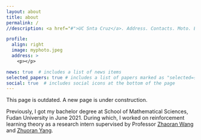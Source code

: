 ```yaml
---
layout: about
title: about
permalink: /
//description: <a href="#">UC Snta Cruz</a>. Address. Contacts. Moto. Etc.

profile:
  align: right
  image: myphoto.jpeg
  address: >
    <p></p>

news: true  # includes a list of news items
selected_papers: true # includes a list of papers marked as "selected={true}"
social: true  # includes social icons at the bottom of the page
---
```


This page is outdated. A new page is under construction.


Previously, I got my bachelor degree at School of Mathematical Sciences, Fudan University in June 2021. During which, I worked on reinforcement learning 
theory as a research intern supervised by Professor [Zhaoran Wang](https://zhaoranwang.github.io/) and [Zhuoran Yang](https://www.princeton.edu/~zy6/).



